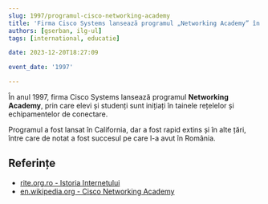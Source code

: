 ```yaml
---
slug: 1997/programul-cisco-networking-academy
title: 'Firma Cisco Systems lansează programul „Networking Academy” în Statele Unite'
authors: [gserban, ilg-ul]
tags: [international, educatie]

date: 2023-12-20T18:27:09

event_date: '1997'

---
```


În anul 1997, firma Cisco Systems lansează programul **Networking Academy**,
prin care elevi și studenți sunt inițiați în tainele rețelelor și
echipamentelor de conectare.

<!-- truncate -->

Programul a fost lansat în California, dar a fost rapid extins și în alte țări,
între care de notat a fost succesul pe care l-a avut în România.

## Referințe

- [rite.org.ro - Istoria Internetului](https://rite.org.ro/istoria-internetului/)
- [en.wikipedia.org - Cisco Networking Academy](https://en.wikipedia.org/wiki/Cisco_Networking_Academy)
